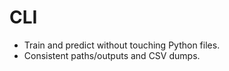 # CLI

- Train and predict without touching Python files.
- Consistent paths/outputs and CSV dumps.
